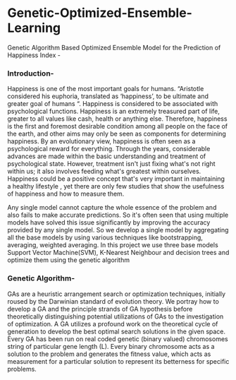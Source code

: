 # Genetic-Optimized-Ensemble-Learning
Genetic Algorithm Based Optimized Ensemble Model for the Prediction of Happiness Index - 

### Introduction-
Happiness is one of the most important goals for humans. “Aristotle considered his euphoria, translated as ‘happiness’, to be ultimate and greater goal of humans “. Happiness is considered to be associated with psychological functions. Happiness is an extremely treasured part of life, greater to all values like cash, health or anything else. Therefore, happiness is the first and foremost desirable condition among all people on the face of the earth, and other aims may only be seen as components for determining happiness. By an evolutionary view, happiness is often seen as a psychological reward for everything. Through the years, considerable advances are made within the basic understanding and treatment of psychological state. However, treatment isn't just fixing what's not right within us; it also involves feeding what's greatest within ourselves. Happiness could be a positive concept that's very important in maintaining a healthy lifestyle , yet there are only few studies that show the usefulness of happiness and how to measure them.

Any single model cannot capture the whole essence of the problem and also fails to make accurate predictions. So it's often seen that using multiple models have solved this issue significantly by improving the accuracy provided by any single model. So we develop a single model by aggregating all the base models by using various techniques like bootstrapping, averaging, weighted averaging. In this project we use three base models Support Vector Machine(SVM), K-Nearest Neighbour and decision trees and optimize them using the genetic algorithm

### Genetic Algorithm-
GAs are a heuristic arrangement search or optimization techniques, initially roused by the Darwinian standard of evolution theory. We portray how to develop a GA and the principle strands of GA hypothesis before theoretically distinguishing potential utilizations of GAs to the investigation of optimization. A GA utilizes a profound work on the theoretical cycle of generation to develop the best optimal search solutions in the given space. Every GA has been run on real coded genetic (binary valued) chromosomes string of particular gene length (L). Every binary chromosome acts as a solution to the problem and generates the fitness value, which acts as measurement for a particular solution to represent its betterness for specific problems.
